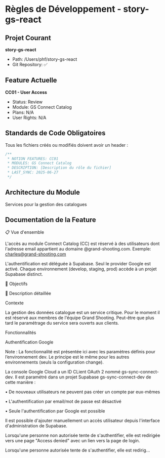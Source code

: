 # Règles de Développement - story-gs-react

## Projet Courant
**story-gs-react**
- Path: /Users/phf/story-gs-react
- Git Repository: ✅

## Feature Actuelle
**CC01 - User Access**
- Status: Review
- Module: GS Connect Catalog
- Plans: N/A
- User Rights: N/A

## Standards de Code Obligatoires
Tous les fichiers créés ou modifiés doivent avoir un header :

```typescript
/**
 * NOTION FEATURES: CC01
 * MODULES: GS Connect Catalog
 * DESCRIPTION: [Description du rôle du fichier]
 * LAST_SYNC: 2025-06-27
 */
```

## Architecture du Module
Services pour la gestion des catalogues

## Documentation de la Feature
📋 Vue d'ensemble

L'accès au module Connect Catalog (CC) est réservé à des utilisateurs dont l'adresse email appartient au domaine @grand-shooting.com. Exemple: charles@grand-shooting.com

L'authentification est déléguée à Supabase. Seul le provider Google est activé.
Chaque environnement (develop, staging, prod) accède à un projet Supabase distinct.

🎯 Objectifs

📖 Description détaillée

Contexte

La gestion des données catalogue est un service critique. Pour le moment il est réservé aux membres de l'équipe Grand Shooting. Peut-être que plus tard le paramétrage du service sera ouverts aux clients.

Fonctionnalités

Authentification Google

Note : La fonctionnalité est présentée ici avec les paramètres définis pour l’environnement dev. Le principe est le même pour les autres environnements (seuls la configuration change).

La console Google Cloud a un ID CLient OAuth 2 nommé gs-sync-connect-dev. Il est paramétré dans un projet Supabase gs-sync-connect-dev de cette manière :

• De nouveaux utilisateurs ne peuvent pas créer un compte par eux-mêmes

• L'authentification par email/mot de passe est désactivé

• Seule l'authentification par Google est possible

Il est possible d'ajouter manuellement un accès utilisateur depuis l'interface d'administration de Supabase.

Lorsqu'une personne non autorisée tente de s'authentifier, elle est redirigée vers une page "Access denied" avec un lien vers la page de login.

Lorsqu'une personne autorisée tente de s'authentifier, elle est redirig...
